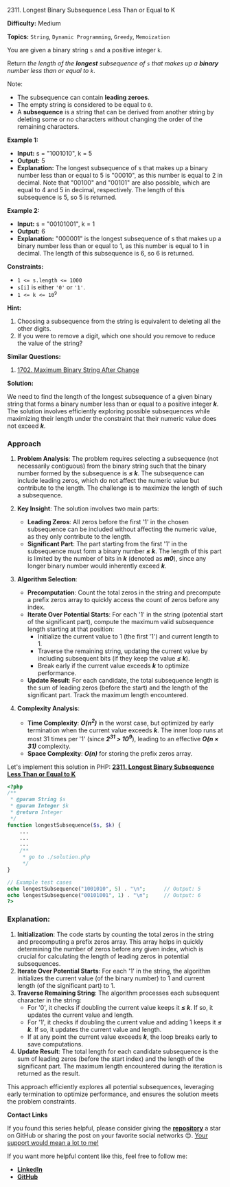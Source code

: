 2311\. Longest Binary Subsequence Less Than or Equal to K

**Difficulty:** Medium

**Topics:** `String`, `Dynamic Programming`, `Greedy`, `Memoization`

You are given a binary string `s` and a positive integer `k`.

Return _the length of the **longest** subsequence of `s` that makes up a **binary** number less than or equal to `k`_.

Note:

- The subsequence can contain **leading zeroes**.
- The empty string is considered to be equal to `0`.
- A **subsequence** is a string that can be derived from another string by deleting some or no characters without changing the order of the remaining characters.


**Example 1:**

- **Input:** s = "1001010", k = 5
- **Output:** 5
- **Explanation:** The longest subsequence of s that makes up a binary number less than or equal to 5 is "00010", as this number is equal to 2 in decimal.
  Note that "00100" and "00101" are also possible, which are equal to 4 and 5 in decimal, respectively.
  The length of this subsequence is 5, so 5 is returned.

**Example 2:**

- **Input:** s = "00101001", k = 1
- **Output:** 6
- **Explanation:** "000001" is the longest subsequence of s that makes up a binary number less than or equal to 1, as this number is equal to 1 in decimal.
  The length of this subsequence is 6, so 6 is returned.

**Constraints:**

- `1 <= s.length <= 1000`
- `s[i]` is either `'0'` or `'1'`.
- <code>1 <= k <= 10<sup>9</sup></code>


**Hint:**
1. Choosing a subsequence from the string is equivalent to deleting all the other digits.
2. If you were to remove a digit, which one should you remove to reduce the value of the string?


**Similar Questions:**
1. [1702. Maximum Binary String After Change](https://leetcode.com/problems/maximum-binary-string-after-change/description/)






**Solution:**

We need to find the length of the longest subsequence of a given binary string that forms a binary number less than or equal to a positive integer _**k**_. The solution involves efficiently exploring possible subsequences while maximizing their length under the constraint that their numeric value does not exceed _**k**_.

### Approach
1. **Problem Analysis**: The problem requires selecting a subsequence (not necessarily contiguous) from the binary string such that the binary number formed by the subsequence is _**≤ k**_. The subsequence can include leading zeros, which do not affect the numeric value but contribute to the length. The challenge is to maximize the length of such a subsequence.

2. **Key Insight**: The solution involves two main parts:
   - **Leading Zeros**: All zeros before the first '1' in the chosen subsequence can be included without affecting the numeric value, as they only contribute to the length.
   - **Significant Part**: The part starting from the first '1' in the subsequence must form a binary number _**≤ k**_. The length of this part is limited by the number of bits in _**k**_ (denoted as _**m0**_), since any longer binary number would inherently exceed _**k**_.

3. **Algorithm Selection**:
   - **Precomputation**: Count the total zeros in the string and precompute a prefix zeros array to quickly access the count of zeros before any index.
   - **Iterate Over Potential Starts**: For each '1' in the string (potential start of the significant part), compute the maximum valid subsequence length starting at that position:
      - Initialize the current value to 1 (the first '1') and current length to 1.
      - Traverse the remaining string, updating the current value by including subsequent bits (if they keep the value _**≤ k**_).
      - Break early if the current value exceeds _**k**_ to optimize performance.
   - **Update Result**: For each candidate, the total subsequence length is the sum of leading zeros (before the start) and the length of the significant part. Track the maximum length encountered.

4. **Complexity Analysis**:
   - **Time Complexity**: _**O(n<sup>2</sup>)**_ in the worst case, but optimized by early termination when the current value exceeds _**k**_. The inner loop runs at most 31 times per '1' (since _**2<sup>31</sup> > 10<sup>9</sup>**_), leading to an effective _**O(n × 31)**_ complexity.
   - **Space Complexity**: _**O(n)**_ for storing the prefix zeros array.

Let's implement this solution in PHP: **[2311. Longest Binary Subsequence Less Than or Equal to K](https://github.com/mah-shamim/leet-code-in-php/tree/main/algorithms/002311-longest-binary-subsequence-less-than-or-equal-to-k/solution.php)**

```php
<?php
/**
 * @param String $s
 * @param Integer $k
 * @return Integer
 */
function longestSubsequence($s, $k) {
    ...
    ...
    ...
    /**
     * go to ./solution.php
     */
}

// Example test cases
echo longestSubsequence("1001010", 5) . "\n";      // Output: 5
echo longestSubsequence("00101001", 1) . "\n";     // Output: 6
?>
```

### Explanation:

1. **Initialization**: The code starts by counting the total zeros in the string and precomputing a prefix zeros array. This array helps in quickly determining the number of zeros before any given index, which is crucial for calculating the length of leading zeros in potential subsequences.
2. **Iterate Over Potential Starts**: For each '1' in the string, the algorithm initializes the current value (of the binary number) to 1 and current length (of the significant part) to 1.
3. **Traverse Remaining String**: The algorithm processes each subsequent character in the string:
   - For '0', it checks if doubling the current value keeps it _**≤ k**_. If so, it updates the current value and length.
   - For '1', it checks if doubling the current value and adding 1 keeps it _**≤ k**_. If so, it updates the current value and length.
   - If at any point the current value exceeds _**k**_, the loop breaks early to save computations.
4. **Update Result**: The total length for each candidate subsequence is the sum of leading zeros (before the start index) and the length of the significant part. The maximum length encountered during the iteration is returned as the result.

This approach efficiently explores all potential subsequences, leveraging early termination to optimize performance, and ensures the solution meets the problem constraints.

**Contact Links**

If you found this series helpful, please consider giving the **[repository](https://github.com/mah-shamim/leet-code-in-php)** a star on GitHub or sharing the post on your favorite social networks 😍. [Your support would mean a lot to me!](https://isolatedcompliments.com/v09uayg6h?key=a647d02f1aafcddaf10536d7cd00bd7c)

If you want more helpful content like this, feel free to follow me:

- **[LinkedIn](https://www.linkedin.com/in/arifulhaque/)**
- **[GitHub](https://github.com/mah-shamim)**